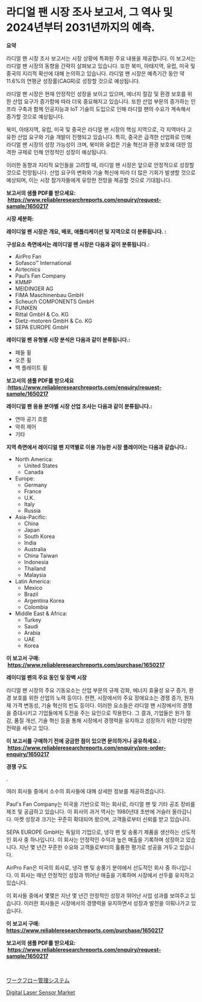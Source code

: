 <p><h1>라디얼 팬 시장 조사 보고서, 그 역사 및 2024년부터 2031년까지의 예측.</h1></p><p><strong>요약</strong></p>
<p><p>라디얼 팬 시장 조사 보고서는 시장 상황에 특화된 주요 내용을 제공합니다. 이 보고서는 라디얼 팬 시장의 동향을 간략히 살펴보고 있습니다. 또한 북미, 아태지역, 유럽, 미국 및 중국의 지리적 확산에 대해 논의하고 있습니다. 라디얼 팬 시장은 예측기간 동안 약 11.6%의 연평균 성장률(CAGR)로 성장할 것으로 예상됩니다.</p><p>라디얼 팬 시장은 현재 안정적인 성장을 보이고 있으며, 에너지 절감 및 환경 보호를 위한 산업 요구가 증가함에 따라 더욱 중요해지고 있습니다. 또한 산업 부문의 증가하는 인프라 구축과 함께 인공지능과 IoT 기술의 도입으로 인해 라디얼 팬의 수요가 계속해서 증가할 것으로 예상됩니다.</p><p>북미, 아태지역, 유럽, 미국 및 중국은 라디얼 팬 시장의 핵심 지역으로, 각 지역마다 고유한 산업 요구와 기술 개발이 진행되고 있습니다. 특히, 중국은 급격한 산업화로 인해 라디얼 팬 시장의 성장 가능성이 크며, 북미와 유럽은 기술 혁신과 환경 보호에 대한 엄격한 규제로 인해 안정적인 성장이 예상됩니다.</p><p>이러한 동향과 지리적 요인들을 고려할 때, 라디얼 팬 시장은 앞으로 안정적으로 성장할 것으로 전망됩니다. 산업 요구의 변화와 기술 혁신에 따라 더 많은 기회가 발생할 것으로 예상되며, 이는 시장 참가자들에게 유망한 전망을 제공할 것으로 기대됩니다.</p></p>
<p><strong>보고서의 샘플 PDF를 받으세요: &nbsp;<a href="https://www.reliableresearchreports.com/enquiry/request-sample/1650217">https://www.reliableresearchreports.com/enquiry/request-sample/1650217</a></strong></p>
<p><strong>시장 세분화:</strong></p>
<p><strong> 레이디얼 팬 시장은 개요, 배포, 애플리케이션 및 지역으로 더 분류됩니다. :</strong></p>
<p><strong>구성요소 측면에서는 레이디얼 팬 시장은 다음과 같이 분류됩니다.:</strong></p>
<p><ul><li>AirPro Fan</li><li>Sofasco™ International</li><li>Airtecnics</li><li>Paul’s Fan Company</li><li>KMMP</li><li>MEIDINGER AG</li><li>FIMA Maschinenbau GmbH</li><li>Scheuch COMPONENTS GmbH</li><li>FUNKEN</li><li>Rittal GmbH & Co. KG</li><li>Dietz-motoren GmbH & Co. KG</li><li>SEPA EUROPE GmbH</li></ul></p>
<p><strong> 레이디얼 팬 유형별 시장 분석은 다음과 같이 분류됩니다.:</strong></p>
<p><ul><li>패들 휠</li><li>오픈 휠</li><li>백 플레이트 휠</li></ul></p>
<p><strong>보고서의 샘플 PDF를 받으세요 :<a href="https://www.reliableresearchreports.com/enquiry/request-sample/1650217">https://www.reliableresearchreports.com/enquiry/request-sample/1650217</a></strong></p>
<p><strong> 레이디얼 팬 응용 분야별 시장 산업 조사는 다음과 같이 분류됩니다.:</strong></p>
<p><ul><li>연마 공기 흐름</li><li>악취 제어</li><li>기타</li></ul></p>
<p><strong>지역 측면에서 레이디얼 팬 지역별로 이용 가능한 시장 플레이어는 다음과 같습니다.:</strong></p>
<p><ul>
    <li>
        North America:
        <ul>
            <li>United States</li>
            <li>Canada</li>
        </ul>
    </li>
    <li>
        Europe:
        <ul>
            <li>Germany</li>
            <li>France</li>
            <li>U.K.</li>
            <li>Italy</li>
            <li>Russia</li>
        </ul>
    </li>
    <li>
        Asia-Pacific:
        <ul>
            <li>China</li>
            <li>Japan</li>
            <li>South Korea</li>
            <li>India</li>
            <li>Australia</li>
            <li>China Taiwan</li>
            <li>Indonesia</li>
            <li>Thailand</li>
            <li>Malaysia</li>
        </ul>
    </li>
    <li>
        Latin America:
        <ul>
            <li>Mexico</li>
            <li>Brazil</li>
            <li>Argentina Korea</li>
            <li>Colombia</li>
        </ul>
    </li>
    <li>
        Middle East & Africa:
        <ul>
            <li>Turkey</li>
            <li>Saudi</li>
            <li>Arabia</li>
            <li>UAE</li>
            <li>Korea</li>
        </ul>
    </li>
    </ul></p>
<p><strong>이 보고서 구매: &nbsp;<a href="https://www.reliableresearchreports.com/purchase/1650217">https://www.reliableresearchreports.com/purchase/1650217</a></strong></p>
<p><strong>레이디얼 팬의 주요 동인 및 장벽 시장</strong></p>
<p><p>라디얼 팬 시장의 주요 기동요소는 산업 부문의 규제 강화, 에너지 효율성 요구 증가, 환경 보호를 위한 산업의 노력 등이다. 한편, 시장에서의 주요 장애요소는 경쟁 증가, 원자재 가격 변동성, 기술 혁신의 빈도 등이다. 이러한 요소들은 라디얼 팬 시장에서의 경쟁을 증대시키고 기업들에게 도전을 주는 요인으로 작용한다. 그 결과, 기업들은 원가 절감, 품질 개선, 기술 혁신 등을 통해 시장에서 경쟁력을 유지하고 성장하기 위한 다양한 전략을 세우고 있다.</p></p>
<p><strong>이 보고서를 구매하기 전에 궁금한 점이 있으면 문의하거나 공유하세요.: &nbsp;<a href="https://www.reliableresearchreports.com/enquiry/pre-order-enquiry/1650217">https://www.reliableresearchreports.com/enquiry/pre-order-enquiry/1650217</a></strong></p>
<p><strong>경쟁 구도</strong></p>
<p><p>.</p><p>여러 회사들 중에서 소수의 회사들에 대해 상세한 정보를 제공하겠습니다.</p><p>Paul's Fan Company는 미국을 기반으로 하는 회사로, 라디얼 팬 및 기타 공조 장비를 제조 및 공급하고 있습니다. 이 회사의 과거 역사는 1980년대 초반에 거슬러 올라갑니다. 마켓 성장과 크기는 꾸준히 확대되어 왔으며, 고객들로부터 신뢰를 받고 있습니다.</p><p>SEPA EUROPE GmbH는 독일의 기업으로, 냉각 팬 및 송풍기 제품을 생산하는 선도적인 회사 중 하나입니다. 이 회사는 안정적인 수익과 높은 매출을 기록하며 성장하고 있습니다. 지난 몇 년간 꾸준한 수요와 고객들로부터의 훌륭한 평가로 성공을 거두고 있습니다.</p><p>AirPro Fan은 미국의 회사로, 냉각 팬 및 송풍기 분야에서 선도적인 회사 중 하나입니다. 이 회사는 매년 안정적인 성장과 뛰어난 매출을 기록하며 시장에서 선두를 유지하고 있습니다.</p><p>이 회사들 중에서 몇몇은 지난 몇 년간 안정적인 성장과 뛰어난 사업 성과를 보여주고 있습니다. 이러한 회사들은 시장에서의 경쟁력을 유지하면서 성장과 발전을 이뤄나가고 있습니다.</p></p>
<p><strong>이 보고서 구매: &nbsp; <a href="https://www.reliableresearchreports.com/purchase/1650217">https://www.reliableresearchreports.com/purchase/1650217</a></strong></p>
<p><strong>보고서의 샘플 PDF를 받으세요: &nbsp;<a href="https://www.reliableresearchreports.com/enquiry/request-sample/1650217">https://www.reliableresearchreports.com/enquiry/request-sample/1650217</a></strong><strong></strong></p>
<p>&nbsp;</p>
<p><p><a href="https://github.com/lily-u-genius/Market-Research-Report-List-1/blob/main/501619210876.md">ワークフロー管理システム</a></p><p><a href="https://github.com/moyahfrancoestellec51j635wcx/Market-Research-Report-List-1/blob/main/digital-laser-sensor-market.md">Digital Laser Sensor Market</a></p></p>